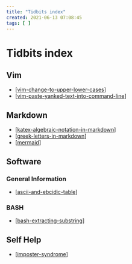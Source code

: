 ```yaml
---
title: "Tidbits index"
created: 2021-06-13 07:08:45
tags: [ ]
---
```


# Tidbits index

## Vim

- [[vim-change-to-upper-lower-cases]]
- [[vim-paste-yanked-text-into-command-line]]

## Markdown

- [[katex-algebraic-notation-in-markdown]]
- [[greek-letters-in-markdown]]
- [[mermaid]]

## Software

### General Information

- [[ascii-and-ebcidic-table]]

### BASH

- [[bash-extracting-substring]]

## Self Help

- [[imposter-syndrome]]

[//begin]: # "Autogenerated link references for markdown compatibility"
[vim-change-to-upper-lower-cases]: vim-change-to-upper-lower-cases.md "Vim change to upper lower case"
[vim-paste-yanked-text-into-command-line]: vim-paste-yanked-text-into-command-line.md "Vim paste yanked text into command line"
[katex-algebraic-notation-in-markdown]: katex-algebraic-notation-in-markdown.md "Katex algebraic notation in markdown"
[greek-letters-in-markdown]: greek-letters-in-markdown.md "Greek letters in markdown"
[mermaid]: mermaid.md "mermaid"
[ascii-and-ebcidic-table]: ascii-and-ebcidic-table.md "ASCII and EBCIDIC table"
[bash-extracting-substring]: bash-extracting-substring.md "BASH extracting substring"
[imposter-syndrome]: imposter-syndrome.md "Imposter syndrome"
[//end]: # "Autogenerated link references"

